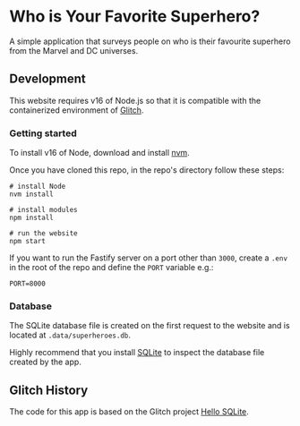 # Who is Your Favorite Superhero?

A simple application that surveys people on who is their favourite superhero from the Marvel and DC universes.

## Development

This website requires v16 of Node.js so that it is compatible with the containerized environment of [Glitch](https://glitch.com/).

### Getting started

To install v16 of Node, download and install [nvm](https://github.com/nvm-sh/nvm?tab=readme-ov-file#installing-and-updating).

Once you have cloned this repo, in the repo's directory follow these steps:

```shell
# install Node
nvm install

# install modules
npm install

# run the website
npm start
```

If you want to run the Fastify server on a port other than `3000`, create a `.env` in the root of the repo and define the `PORT` variable e.g.:

```shell
PORT=8000
```

### Database

The SQLite database file is created on the first request to the website and is located at `.data/superheroes.db`.

Highly recommend that you install [SQLite](https://www.sqlite.org/index.html) to inspect the database file created by the app.

## Glitch History

The code for this app is based on the Glitch project [Hello SQLite](https://glitch.com/edit/#!/hello-sqlite).
